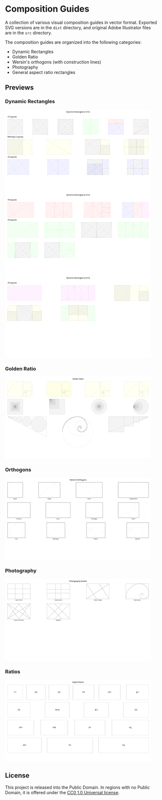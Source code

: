# Composition Guides

A collection of various visual composition guides in vector format. Exported
SVG versions are in the `dist` directory, and original Adobe Illustrator files
are in the `src` directory.

The composition guides are organized into the following categories:

- Dynamic Rectangles
- Golden Ratio
- Wersin's orthogons (with construction lines)
- Photography
- General aspect ratio rectangles

## Previews

### Dynamic Rectangles

[![Dynamic rectangles composition guides 01](./web/_dynamic-rectangles-01.png)](./web/dynamic-rectangles-01.png)
[![Dynamic rectangles composition guides 02](./web/_dynamic-rectangles-02.png)](./web/dynamic-rectangles-02.png)
[![Dynamic rectangles composition guides 03](./web/_dynamic-rectangles-03.png)](./web/dynamic-rectangles-03.png)

### Golden Ratio

[![Golden ratio composition guides](./web/_golden-ratio.png)](./web/golden-ratio.png)

### Orthogons

[![Orthogons with construction lines](./web/_orthogons.png)](./web/orthogons.png)

### Photography

[![Photography composition guides](./web/_photography.png)](./web/photography.png)

### Ratios

[![Aspect ratio rectangles](./web/_ratios.png)](./web/ratios.png)

## License

This project is released into the Public Domain. In regions with no Public
Domain, it is offered under the 
[CC0 1.0 Universal license](https://creativecommons.org/publicdomain/zero/1.0/).
